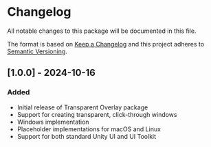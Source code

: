 # Changelog

All notable changes to this package will be documented in this file.

The format is based on [Keep a Changelog](http://keepachangelog.com/en/1.0.0/)
and this project adheres to [Semantic Versioning](http://semver.org/spec/v2.0.0.html).

## [1.0.0] - 2024-10-16

### Added

- Initial release of Transparent Overlay package
- Support for creating transparent, click-through windows
- Windows implementation
- Placeholder implementations for macOS and Linux
- Support for both standard Unity UI and UI Toolkit
